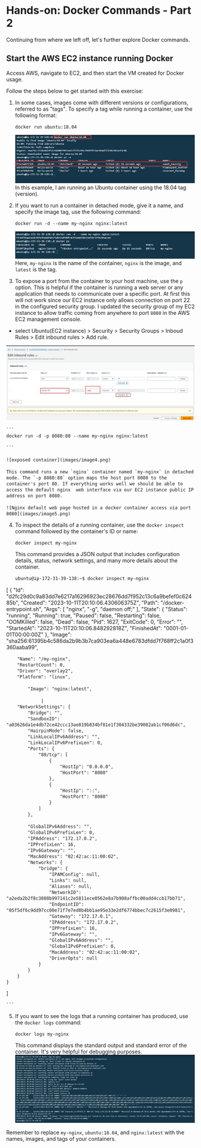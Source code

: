 # Hands-on: Docker Commands - Part 2

Continuing from where we left off, let's further explore Docker commands.

## Start the AWS EC2 instance running Docker

Access AWS, navigate to EC2, and then start the VM created for Docker usage.

Follow the steps below to get started with this exercise:

1. In some cases, images come with different versions or configurations, referred to as "tags". To specify a tag while running a container, use the following format:
    
    ```
    docker run ubuntu:18.04
    
    ```
    ![ubuntu 18.04 container](images/image1.png)
    In this example,  I am running an Ubuntu container using the 18.04 tag (version).
    
2. If you want to run a container in detached mode, give it a name, and specify the image tag, use the following command:
    
    ```
    docker run -d --name my-nginx nginx:latest
    
    ```
    ![Alt text](images/image2.png)
    Here, `my-nginx` is the name of the container, `nginx` is the image, and `latest` is the tag.
    
3. To expose a port from the container to your host machine, use the `p` option. This is helpful if the container is running a web server or any application that   needs to communicate over a specific port. At first this will not work since our EC2 instance only allows connection on port 22 in the configured security group. I updated the security group of my EC2 instance to allow traffic coming from anywhere to port `8080` in the AWS EC2 management console. 

* select Ubuntu(EC2 instance) > Security > Security Groups > Inboud Rules > Edit inbound rules > Add rule. 

![updated security rule](images/image3.png)
    
    ```
    docker run -d -p 8080:80 --name my-nginx nginx:latest
    
    ```

    ![exposed container](images/image4.png)

    This command runs a new `nginx` container named `my-nginx` in detached mode. The `-p 8080:80` option maps the host port 8080 to the container's port 80. If everything works well we should be able to access the default nginx  web interface via our EC2 instance public IP address on port 8080. 

    ![Nginx default web page hosted in a docker container access via port 8080](images/image5.png)

    
4. To inspect the details of a running container, use the `docker inspect` command followed by the container's ID or name:
    
    ```
    docker inspect my-nginx
    
    ```
    
    
    This command provides a JSON output that includes configuration details, status, network settings, and many more details about the container.

    ```bash
    ubuntu@ip-172-31-39-138:~$ docker inspect my-nginx
[
    {
        "Id": "d2fc29d0c9a83dd7e6217a16296923ec28676dd7f952c13c6a9befef0c62485b",
        "Created": "2023-10-11T20:10:06.430606375Z",
        "Path": "/docker-entrypoint.sh",
        "Args": [
            "nginx",
            "-g",
            "daemon off;"
        ],
        "State": {
            "Status": "running",
            "Running": true,
            "Paused": false,
            "Restarting": false,
            "OOMKilled": false,
            "Dead": false,
            "Pid": 1627,
            "ExitCode": 0,
            "Error": "",
            "StartedAt": "2023-10-11T20:10:06.848292818Z",
            "FinishedAt": "0001-01-01T00:00:00Z"
        },
        "Image": "sha256:61395b4c586da2b9b3b7ca903ea6a448e6783dfdd7f768ff2c1a0f3360aaba99",
   

        "Name": "/my-nginx",
        "RestartCount": 0,
        "Driver": "overlay2",
        "Platform": "linux",
       
            "Image": "nginx:latest",
    
                 |
        "NetworkSettings": {
            "Bridge": "",
            "SandboxID": "a03626da1e4db72ce42ccc13ae819b834bf81e1f304332be39082ab1cf06d6dc",
            "HairpinMode": false,
            "LinkLocalIPv6Address": "",
            "LinkLocalIPv6PrefixLen": 0,
            "Ports": {
                "80/tcp": [
                    {
                        "HostIp": "0.0.0.0",
                        "HostPort": "8080"
                    },
                    {
                        "HostIp": "::",
                        "HostPort": "8080"
                    }
                ]
            },
         
            "GlobalIPv6Address": "",
            "GlobalIPv6PrefixLen": 0,
            "IPAddress": "172.17.0.2",
            "IPPrefixLen": 16,
            "IPv6Gateway": "",
            "MacAddress": "02:42:ac:11:00:02",
            "Networks": {
                "bridge": {
                    "IPAMConfig": null,
                    "Links": null,
                    "Aliases": null,
                    "NetworkID": "a2eda2b2f8c3808b997141c2e5811ece0562e8a7b908affbc00add4ccb17bb71",
                    "EndpointID": "05f5df6c9dd97cc00e71f7e7ed8b4bb1ae95e33e2df6774bbec7c2615f3e0981",
                    "Gateway": "172.17.0.1",
                    "IPAddress": "172.17.0.2",
                    "IPPrefixLen": 16,
                    "IPv6Gateway": "",
                    "GlobalIPv6Address": "",
                    "GlobalIPv6PrefixLen": 0,
                    "MacAddress": "02:42:ac:11:00:02",
                    "DriverOpts": null
                }
            }
        }
    }
]
    
    ```
    
5. If you want to see the logs that a running container has produced, use the `docker logs` command:
    
    ```
    docker logs my-nginx
    
    ```
    
    This command displays the standard output and standard error of the container. It's very helpful for debugging purposes.
    ![Container Logs](images/image6.png)

Remember to replace `my-nginx`, `ubuntu:18.04`, and `nginx:latest` with the names, images, and tags of your containers.